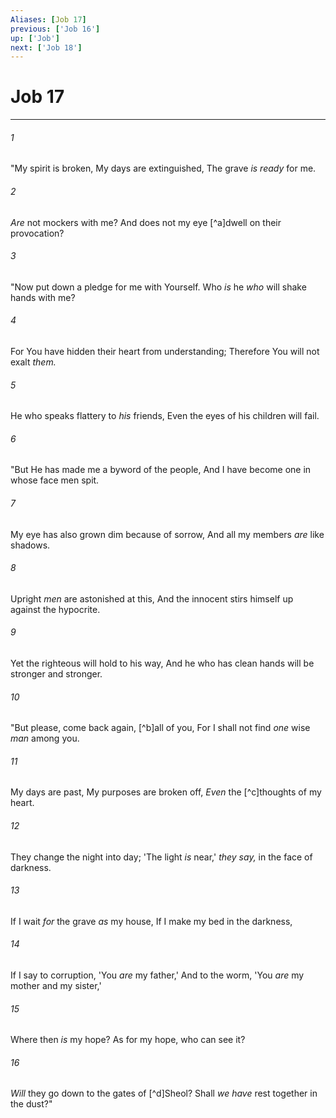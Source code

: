 ```yaml
---
Aliases: [Job 17]
previous: ['Job 16']
up: ['Job']
next: ['Job 18']
---
```

# Job 17

***


###### 1 
"My spirit is broken, My days are extinguished, The grave _is ready_ for me. 

###### 2 
_Are_ not mockers with me? And does not my eye [^a]dwell on their provocation? 

###### 3 
"Now put down a pledge for me with Yourself. Who _is_ he _who_ will shake hands with me? 

###### 4 
For You have hidden their heart from understanding; Therefore You will not exalt _them._ 

###### 5 
He who speaks flattery to _his_ friends, Even the eyes of his children will fail. 

###### 6 
"But He has made me a byword of the people, And I have become one in whose face men spit. 

###### 7 
My eye has also grown dim because of sorrow, And all my members _are_ like shadows. 

###### 8 
Upright _men_ are astonished at this, And the innocent stirs himself up against the hypocrite. 

###### 9 
Yet the righteous will hold to his way, And he who has clean hands will be stronger and stronger. 

###### 10 
"But please, come back again, [^b]all of you, For I shall not find _one_ wise _man_ among you. 

###### 11 
My days are past, My purposes are broken off, _Even_ the [^c]thoughts of my heart. 

###### 12 
They change the night into day; 'The light _is_ near,' _they say,_ in the face of darkness. 

###### 13 
If I wait _for_ the grave _as_ my house, If I make my bed in the darkness, 

###### 14 
If I say to corruption, 'You _are_ my father,' And to the worm, 'You _are_ my mother and my sister,' 

###### 15 
Where then _is_ my hope? As for my hope, who can see it? 

###### 16 
_Will_ they go down to the gates of [^d]Sheol? Shall _we have_ rest together in the dust?"
